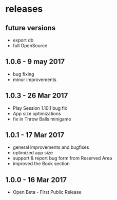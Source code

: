 # releases

## future versions
- export db
- full OpenSource

## 1.0.6 - 9 may 2017
- bug fixing
- minor improvements

## 1.0.3 - 26 Mar 2017
- Play Session 1.10.1 bug fix
- App size optimizations
- fix in Throw Balls minigame

## 1.0.1 - 17 Mar 2017
- general improvements and bugfixes
- optimized app size
- support & report bug form from Reserved Area
- improved the Book section

## 1.0.0 - 16 Mar 2017
- Open Beta - First Public Release
